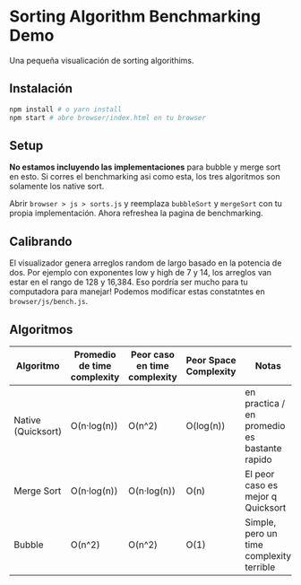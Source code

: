 # Sorting Algorithm Benchmarking Demo

Una pequeña visualicación de sorting algorithims.

## Instalación

```sh
npm install # o yarn install
npm start # abre browser/index.html en tu browser
```

## Setup

**No estamos incluyendo las implementaciones** para bubble y merge sort en esto. Si corres el benchmarking asi como esta, los tres algoritmos son solamente los native sort. 

Abrir `browser > js > sorts.js` y reemplaza `bubbleSort` y `mergeSort` con tu propia implementación. Ahora refreshea la pagina de benchmarking.

## Calibrando

El visualizador genera arreglos random de largo basado en la potencia de dos. Por ejemplo con exponentes low y high  de 7 y 14, los arreglos van estar en el rango de 128 y 16,384. Eso pordría ser mucho para tu computadora para manejar! Podemos modificar estas constatntes en `browser/js/bench.js`.

## Algoritmos

Algoritmo | Promedio de time complexity | Peor caso en time complexity  | Peor Space Complexity | Notas
--- | --- | --- | --- | ---
Native (Quicksort) | O(n·log(n)) | O(n^2) | O(log(n)) | en practica / en promedio es bastante rapido
Merge Sort | O(n·log(n)) | O(n·log(n)) | O(n) | El peor caso es mejor q Quicksort
Bubble | O(n^2) | O(n^2) | O(1) | Simple, pero un time complexity terrible
